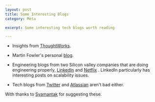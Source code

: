 ```yaml
---
layout: post
title: Some Interesting Blogs
category: Meta

excerpt: Some interesting tech blogs worth reading

---
```


 * Insights from [ThoughtWorks][tw].

 * Martin Fowler's personal [blog][mf].

 * Engineering blogs from two Silicon valley companies that are doing engineering properly, [LinkedIn][li] and [Netflix][nf] . LinkedIn particularly has interesting posts on scalability issues.

 * Tech blogs from [Twitter][twit] and [Atlassian][at] aren't bad either.

With thanks to [Syamantak][sm] for suggesting these.

[tw]: http://www.thoughtworks.com/insights
[mf]: http://martinfowler.com/
[li]: https://engineering.linkedin.com/blog
[nf]: http://techblog.netflix.com/
[twit]: https://blog.twitter.com/engineering
[at]: http://blogs.atlassian.com/  
[sm]: https://github.com/syamantm
